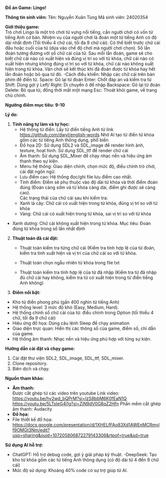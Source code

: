 **Đồ án Game: Lingo!**

**Thông tin sinh viên:**
Tên: Nguyễn Xuân Tùng
Mã sinh viên: 24020354

**Giới thiệu game:**  
Trò chơi Lingo là một trò chơi từ vựng nổi tiếng, cần người chơi có vốn từ tiếng Anh cơ bản. Nhiệm vụ của người chơi là đoán một từ tiếng Anh có độ dài nhất định (Tối thiểu 4 chữ cái, tối đa 9 chữ cái). Có thể biết trước chữ cái đầu hoặc cuối của từ (dựa vào chế độ chơi mà người chơi chọn). Số lần đoán tương đương với số chữ cái của từ. Sau mỗi lần đoán, game sẽ cho biết chữ cái nào có xuất hiện và đúng vị trí so với từ khóa, chữ cái nào có xuất hiện nhưng không đúng vị trí so với từ khóa, chữ cái nào không xuất hiện trong từ khóa. Ván chơi sẽ kết thúc khi đã đoán được từ khóa hay hết lần đoán hoặc bỏ qua từ đó.
-Cách điều khiển:
Nhập các chữ cái trên bàn phím để điền từ.
Space: Gõ lại từ đoán
Enter: Chốt đáp án và kiểm tra từ
Shift: Dùng gợi ý
Left/ Right: Di chuyển ô để nhập
Backspace: Gõ lại từ đoán
Delete: Bỏ qua từ, đồng thời mất một mạng
Esc: Thoát khỏi game, về trang chủ chính.

  
**Ngưỡng điểm mục tiêu: 9-10**  

**Lý do:**  

1. **Tính năng tự làm và tự học:**  
   - Hệ thống từ điển: Lấy từ điển tiếng Anh từ link https://github.com/dwyl/english-words
Nhờ AI tạo từ điển từ khóa gồm các từ tiếng Anh thông dụng, phổ biến
   - Đồ họa 2D: Sử dụng SDL2 và SDL_image để render hình ảnh, texture, hoạt hình.
		Sử dụng SDL_ttf để render chữ cái
   - Âm thanh: Sử dụng SDL_Mixer để chạy nhạc nền và hiệu ứng âm thanh theo sự kiện.
   - Menu hệ thống: Giao diện chính, chọn mức độ, điều chỉnh trò chơi, cài đặt ngôn ngữ.  
   - Lưu điểm cao: Hệ thống đọc/ghi file lưu điểm cao nhất.  
   - Tính điểm: Điểm sẽ phụ thuộc vào độ dài từ khóa và thời điểm đoán đúng (Đoán càng sớm và từ khóa càng dài, điểm ghi được sẽ càng cao).  
Các trạng thái của chữ cái sau khi kiểm tra:
	- Xanh lá cây: Chữ cái có xuất hiện trong từ khóa, đúng vị trí so với từ khóa
	- Vàng: Chữ cái có xuất hiện trong từ khóa, sai vị trí so với từ khóa
- Xanh dương: Chữ cái không xuất hiện trong từ khóa.
Mục tiêu:
Đoán đúng từ khóa trong số lần nhất định

2. **Thuật toán đã cài đặt:**  
   - Thuật toán kiểm tra từng chữ cái (Kiểm tra tính hợp lệ của từ đoán, kiểm tra tính xuất hiện và vị trí của chữ cái so với từ khóa.

   - Thuật toán chọn ngẫu nhiên từ khóa trong file txt
   - Thuật toán kiểm tra tính hợp lệ của từ đã nhập (Kiểm tra từ đã nhập đủ chữ cái hay không, kiểm tra từ có xuất hiện trong từ điển tiếng Anh không)
3. **Điểm nổi bật:**  
- Kho từ điển phong phú (gần 400 nghìn từ tiếng Anh)
- Hệ thống level: 3 mức độ khó (Easy, Medium, Hard).
- Hệ thống chỉnh số chữ cái của từ: điều chỉnh trong Option (tối thiểu 4 chữ, tối đa 9 chữ cái)
- Hiệu ứng đồ họa: Dùng câu lệnh Sleep để chạy animation  
- Giao diện trực quan: Hiển thị các thông số của game, điểm số, chỉ dẫn của game.
- Hệ thống âm thanh: Nhạc nền và hiệu ứng phù hợp với từng sự kiện.  

**Hướng dẫn cài đặt và chạy game:**  
1. Cài đặt thư viện SDL2, SDL_image, SDL_ttf, SDL_mixer.  
2. Clone repository.  
3. Biên dịch và chạy.  

**Nguồn tham khảo:**  
- **Âm thanh:**  
Được cắt ghép từ các video trên youtube
Link video: https://youtu.be/hv2wd_bQPrM?si=IzS8bbM6K0fEaN1Q
https://youtu.be/5LTsIeG4i1g?si=ZjN9dV0G8qZ2Hfn
Phần mềm cắt ghép âm thanh: Audacity
- **Đồ họa:**  
- File thiết kế đồ họa: https://docs.google.com/presentation/d/1XHELfFAo83Xd1AWEnMCRmylf9OMGt3Nm/edit?usp=sharing&ouid=107205806872279143306&rtpof=true&sd=true

**Sử dụng AI hỗ trợ:**  
- ChatGPT: Hỗ trợ debug code, gợi ý giải pháp kỹ thuật.
-DeepSeek: Tạo kho từ khóa gồm các từ tiếng Anh thông dụng (có độ dài từ 4 đến 9 chữ cái)
- Mức độ sử dụng: Khoảng 40% code có sự trợ giúp từ AI.
